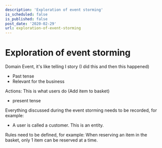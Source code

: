 ```yaml
---
description: 'Exploration of event storming'
is_scheduled: false
is_published: false
post_date: '2020-02-29'
url: exploration-of-event-storming
---
```


# Exploration of event storming

Domain Event, it's like telling I story (I did this and then this happened)
- Past tense
- Relevant for the business

Actions: This is what users do (Add item to basket)
- present tense

Everything discussed during the event storming needs to be recorded, for example:
- A user is called a customer. This is an entity.

Rules need to be defined, for example: When reserving an item in the basket, only 1 item can be reserved at a time.